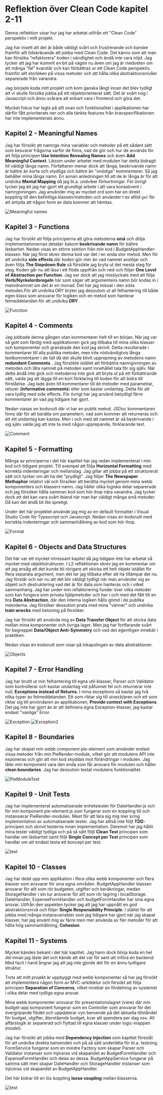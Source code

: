 # Reflektion över Clean Code kapitel 2-11
Denna reflektion visar hur jag har arbetat utifrån ett "Clean Code" perspektiv i mitt projekt. 

Jag har insett att det är både väldigt svårt och frustrerande och kanske framför allt tidskrävande att jobba med Clean Code. Det känns som att man kan försöka ”refaktorera” koden i oändlighet och ändå inte vara nöjd. Jag tycker att jag har kommit en bit på vägen nu även om jag är medveten om att många ”fel” kvarstår och kan förbättras ur ett Clean Code perspektiv, framför allt storleken på vissa metoder och att hålla olika abstraktionsnivåer separerade från varandra. 

Jag började koda mitt projekt och kom ganska långt innan det blev tydligt att vi skulle försöka jobba på ett objektorienterat sätt. 
Det är svårt nog i Javascript och ännu svårare att enbart vara i frontend och göra det.

Mycket fokus har lagts på allt ovan och funktionalitet i applikationen har därför fått prioriterats ner och alla tänkta features från kravspecifikationen har inte implementerats ännu.

## Kapitel 2 -  Meaningful Names
Jag har försökt att namnge mina variabler och metoder på ett sådant sätt som besvarar frågorna varför de finns, vad de gör och hur de används för att följa principen **Use Intention Revealing Names** och även **Add Meaningful Context**. Liksom under arbetet med modulen har detta bidragit till väldigt långa namn. Författaren menar dock att långa, beskrivande namn är bättre än korta och otydliga och bättre än "onödiga" kommentarer. Så jag behåller mina långa namn. En annan anledningen till att de är långa är för att undvika **Mental Mapping** då jag bl.a. undviker förkortningar. För övrigt tycker jag att jag har gjort ett grundligt arbete i att vara konsekvent i namngivningen. Jag använder mig av mycket ord som har en direkt koppling till den befintliga klassen/metoden och använder t ex alltid `get` för att antyda att någon form av data kommer att hämtas.

![Meaningful names](./images/names.png)

## Kapitel 3 - Functions
Jag har försökt att följa principerna att göra metoderna **små** och dölja implementationernas detaljer bakom **beskrivande namn** för bättre läsbarhet. 
Nedan visas en större sektion från min kod i BudgetAppHandler-klassen. När jag först skrev denna kod var det i en enda stor metod. Men för att undvika **side effects** där koden gör mer än vad namnet avslöjar och även följa **The Stepdown Rule** så försökte jag bryta ut det mesta steg för steg. Koden går nu att läsa i ett flöde uppifrån och ned och följer **One Level of Abstraction per Function**. Jag ser dock att jag misslyckats med att följa **Verb/Nyckelordsregeln** här som säger att argumentens namn bör kodas in i metodnamnet om det är en monad. Det har jag missat i den sista metoden.För att undvika DRY bryter jag dessutom ut all felhantering till både egen klass som ansvarar för logiken och en metod som hanterar felmeddelanden för att undvika **DRY**.

![Function](./images/functions.png)

## Kapitel 4 - Comments
Jag jobbade denna gången utan kommentarer helt till en början. När jag var så gott som färdig med applikationen gick jag tillbaka till mina olika klasser och komponenter och granskade den kod jag skrivit. Detta resulterade i kommentarer till alla publika metoder, men inte nödvändigtvis långa textkommentarer i de fall då det skulle blivit upprepning av metodens namn **redundant Comments** . Jag försökte istället att förbättra namngivningen av metoden och låta namnet på metoden samt innehållet tala för sig själv. När detta ändå inte gick och metoderna inte gick att bryta ut på ett förbättrande sätt, valde jag att lägga till en kort förklaring till koden för att bidra till förståelse. Jag lade även till kommentarer till de metoder med parametrar, returer (**Informative comments**) eller som kastar undantag. Detta för att vara tydlig med side effects. För övrigt har jag använd betydligt färre kommentarer än vad jag tidigare har gjort.

Nedan viasas en kodsnutt där vi har en publik metod. JSDoc kommentaren finns där för att berätta om parametern, vad som kommer att returneras och att ett undantag kan kastas. Men i och med att namnet är så beskrivande i sig själv valde jag att inte ta med någon upprepande, förklarande text.

![Comment](./images/comment.png)

## Kapitel 5 - Formatting
Många av principerna i det här kapitlet har jag redan implementerat i min kod och tidigare projekt. Till exempel att följa **Horizontal Formatting** med korrekta indenteringar och  mellanslag. Jag gillar att jobba på ett strukturerat sätt och tycker om att ha det "prydligt". Jag följer **The Newspaper Methaphor** relativt väl och försöker att berätta mycket genom mina webb komponenters och klassers namn. Jag håller olika logiska delar separerade och jag försöker hålla samman kod som hör ihop nära varandra. Jag tycker dock att det kan vara svårt ibland när man har väldigt många små metoder. Då kan det ändå bli lite spretigt. 

Under det här projektet använde jag mig av en default formatter i Visual Studio Code för Typescript och Javascript. 
Nedan visas en kodsnutt med korrekta indenteringar och sammanhållning av kod som hör ihop.

![Format](./images/format.png)

## Kapitel 6 - Objects and Data Structures
Det här var ett mycket intressant kapitel då jag tidigare inte har arbetat så mycket med objektstrukturen. I L2 reflektionen skrev jag en kommentar om att jag ansåg att det kunde bli rörigare att skicka ett helt objekt istället för flera separata argument, men det tar jag tillbaka efter att ha tillämpat det nu. Jag förstår och ser nu att det blir väldigt tydligt när man använder sig av objekt och destruktering vad det är för data som hanteras och i vilket sammanhang. Jag har under min refaktorering funder över vilka metoder som kan fungera som privata hjälpmetoder och har i och med det fått till en bra **Data Abstraction**, där den interna logiken hålls gömd i de publika metoderna. Jag försöker dessutom prata med mina "vänner" och undvika **train wrecks** med betoning på försöker.

Jag har försökt att använda mig av **Data Transfer Object** för att skicka data mellan mina komponenter och övriga lager. Men jag har fortfarande svårt för begreppet **Data/Object Anti-Symmetry** och vad det egentligen innebär i praktiken.

Nedan visas en kodsnutt som visar på inkapslingen av data abstraktioner.

![Objects](./images/objects.png)

## Kapitel 7 - Error Handling
Jag har brutit ut min felhantering till egna util-klasser, Parser och Validator som kontrollerar och kastar undantag vid påfunnet fel och returnerar inte null, **Exceptions instead of Returns**. I mina exceptions så kastar jag två olika typer av felmeddelanden. Ett som riktar sig till utvecklaren och ett som riktar sig till anvöndaren av applikationen, **Provide context with Exceptions**. Det jag inte har gjort än är att definiera egna Exception-klasser, jag kastar endast "vanliga" Error.

![Exception](./images/exception.png)
![Exception2](./images/exception2.png)

## Kapitel 8 - Boundaries
Jag har skapat min webb component pie-element som använder endast vissa metoder från min PieRender-module, vilket gör att modulens API inte exponeras och gör att min kod skyddas mot förändringar i modulen. Jag låter min komponent vara den enda som får ansvara för modulen och håller **clean boundaries**. Jag har dessutom testat modulens funktionalitet.

![PieModuleTest](./images/pie-test.png)

## Kapitel 9 - Unit Tests
Jag har implementerat automatiserade enhetstester för DateHandler.js och för min komponent pie-element.js som fungerar som en koppling till och instansierar PieRender-modulen. Mest för att lära sig mig mer kring implementation av automatiserade tester. Jag har alltså inte följt **TDD**-principen och skrivit testerna innan implementation. Däremot har jag hållit mina tester väldigt tydliga och på så sätt följt **Clean Test** principen som handlar om läsbarhet samt följt **Single Concept per Test** principen som handlar om att endast testa ett koncept per test.

![test](./images/test.png)

## Kapitel 10 - Classes
Jag har delat upp min applikation i flera olika webb komponenter och flera klasser som ansvarar för sina egna områden. BudgetAppHandler klassen ansvarar för allt som rör budgeten, utgifter och beräkningar, medan StorageHandler i sin tur ansvarar för allt som rör lagring i localStorage. DateHandler, ExpenseFormHandler och budgetFormHandler har sina egna ansvar. Utifrån den aspekten tycker jag att jag har uppnått en god abstraktionsnivå och följer **Single Responsibility Principle**. I stället för att jobba med många instansvariabler som jag tidigare har gjort när jag skapat klasser, har jag använt mig av färre men mer använda av fler metoder för att hålla hög sammanhållning, **Cohesion**. 

## Kapitel 11 - Systems
Mycket kändes bekant i det här kapitlet. Jag hann dock börja koda en hel del innan jag läste det och kände att det var för sent att införa en backend. Med facit i hand ångrar jag att jag inte gjorde det för en ännu tydligare struktur.

Trots att mitt projekt är uppbyggt med webb komponenter så har jag försökt att implementera någon form av MVC-arkitektur och försökt att följa principen **Separation of Concerns**, vilket innebär en fördelning av systemet i olika delar med tydliga egna ansvar. 

Mina webb komponenter ansvarar för presentationslagret (view) där min budget-app komponent fungerar som en Controller som ansvarar för det övergripande flödet och uppdaterar vyn beroende på det aktuella tillståndet för budget, utgifter, återstående budget, kvar att spendera per dag osv. All affärslogik är separerad och flyttad till egna klasser under logic-mappen (model).  

Jag har försökt att jobba med **Dependency Injection** som kapitlet föreslåt för att undvika direkta beroenden och på så sätt underlätta för bl.a. testning. FormService fungerar som en mindre Factory som skapar Parser och Validator instanser som injiceras vid skapandet av BudgetFormHandler och ExpenseFormHandler och delas av dessa. BudgetAppService fungerar på samma sätt men skapar DateHandler och StorageHandler instanser som injiceras vid skapandet av BudgetAppHandler. 

Det här bidrar till en lös koppling **loose coupling** mellan klasserna.

![test](./images/dependencyinjection.png)